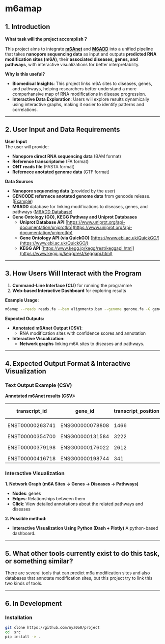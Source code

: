 # **m6amap**  

## **1. Introduction**  

**What task will the project accomplish？**

This project aims to integrate [**m6Anet**](https://m6anet.readthedocs.io/en/latest/) and [**M6ADD**](http://m6add.edbc.org/) into a unified pipeline that takes **nanopore sequencing data** as input and outputs **predicted RNA modification sites (m6A)**, their **associated diseases, genes, and pathways**, with interactive visualizations for better interpretability.  

**Why is this useful?**  

- **Biomedical Insights**: This project links m6A sites to diseases, genes, and pathways, helping researchers better understand a more comperhansive map of RNA modifications in disease progression.  
- **Interactive Data Exploration**: Users will explore results dynamically using interactive graphs, making it easier to identify patterns and correlations.  

---

## **2. User Input and Data Requirements**  

**User Input**  
The user will provide:  
- **Nanopore direct RNA sequencing data** (BAM format)  
- **Reference transcriptome** (FA format)  
- **ONT reads file** (FASTA format)
- **Refernece anotated genome data** (GTF format)

**Data Sources**  
- **Nanopore sequencing data** (provided by the user)  
- **GENCODE refernece anotated genome data** from gencode release.([Example](https://ftp.ebi.ac.uk/pub/databases/gencode/Gencode_human/release_47/gencode.v47.annotation.gtf.gz))
- **M6ADD** database for linking modifications to diseases, genes, and pathways ([M6ADD Database](https://m6add.org))  
- **Gene Ontology (GO), KEGG Pathway and Uniprot Databases** 
  - **Uniprot Database API** [https://www.uniprot.org/api-documentation/uniprotkb](https://www.uniprot.org/api-documentation/uniprotkb)
  - **Gene Ontology API (via QuickGO)**  [https://www.ebi.ac.uk/QuickGO/](https://www.ebi.ac.uk/QuickGO/)  
  - **KEGG API**  [https://www.kegg.jp/kegg/rest/keggapi.html](https://www.kegg.jp/kegg/rest/keggapi.html)  

---

## **3. How Users Will Interact with the Program**   

1. **Command-Line Interface (CLI)** for running the programme
2. **Web-based Interactive Dashboard** for exploring results  

**Example Usage:**  

```bash
m6amap --reads reads.fa --bam alignments.bam --genome genome.fa -G gencode.v47.annotation.gtf -O output_perfix
```

**Expected Outputs:**  
- **Annotated m6Anet Output (CSV)**:  
  - RNA modification sites with confidence scores  and annotation
- **Interactive Visualization**:  
  - **Network graphs** linking m6A sites to diseases and pathways. 

---

## **4. Expected Output Format & Interactive Visualization**  

### **Text Output Example (CSV)**  

**Annotated m6Anet results (CSV):**

| transcript_id | gene_id | transcript_position | n_reads | probability_modified | kmer | mod_ratio | sample_id | group_id | genome_pos | chromosome | dist_up_exon_junc | dist_down_exon_junc | region | gene_name | transcript_type |Associated Disease (from M6ADD) | Pathways |
|--------------|--------|---------------------|---------|----------------------|------|-----------|-----------|---------|------------|------------|-------------------|--------------------|--------|-----------|-----------------|---------| -------|
| ENST00000263741 | ENSG00000078808 | 1466 | 42 | 0.9288 | GGACT | 0.7619 | s2 | caud | 1228941 | chr1 | 6 | 472 | UTR3 | SDF4 | protein_coding | Neurodevelopmental Disorders | mTOR Signaling
| ENST00000354700 | ENSG00000131584 | 3222 | 78 | 0.9559 | AGACA | 0.7949 | s2 | caud | 1300627 | chr1 | 66 | 117 | UTR3 | ACAP3 | protein_coding | Cancer |	RNA Degradation |
| ENST00000379198 | ENSG00000176022 | 2612 | 31 | 0.9527 | GGACT | 0.6774 | s2 | caud | 1234848 | chr1 | 2612 | 192 | UTR3 | B3GALT6 | protein_coding | Connective Tissue Disorders | Glycosaminoglycan Biosynthesis
| ENST00000416718 | ENSG00000198744 | 341 | 801 | 0.9272 | GGACA | 0.6667 | s1 | caud | 634716 | chr1 | 341 | 205 | ncRNA | MTCO3P12 | unprocessed_pseudogene | N/A | N/A |

### **Interactive Visualization**  

**1. Network Graph (m6A Sites → Genes → Diseases → Pathways)**  
- **Nodes**: genes
- **Edges**: Relationships between them  
- **Click**: View detailed annotations about the related pathways and diseases

**2. Possible method:**
  - **Interactive Visualization Using Python (Dash + Plotly)**
 A python-based dashboard.
  
---
## **5. What other tools currently exist to do this task, or something similar?**

There are several tools that can predict m6a modification sites and also databases that annotate modification sites, but this project try to link this two kinds of tools.

---

## **6. In Development** 

### Installation
```bash
git clone https://github.com/nya0o0/project
cd  src
pip install -e .
```